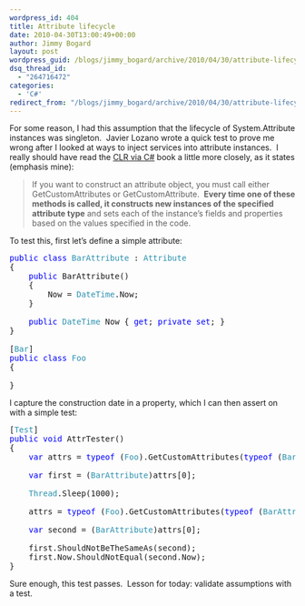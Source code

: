 ```yaml
---
wordpress_id: 404
title: Attribute lifecycle
date: 2010-04-30T13:00:49+00:00
author: Jimmy Bogard
layout: post
wordpress_guid: /blogs/jimmy_bogard/archive/2010/04/30/attribute-lifecycle.aspx
dsq_thread_id:
  - "264716472"
categories:
  - 'C#'
redirect_from: "/blogs/jimmy_bogard/archive/2010/04/30/attribute-lifecycle.aspx/"
---
```

For some reason, I had this assumption that the lifecycle of System.Attribute instances was singleton.&#160; Javier Lozano wrote a quick test to prove me wrong after I looked at ways to inject services into attribute instances.&#160; I really should have read the [CLR via C#](http://www.amazon.com/CLR-via-Dev-Pro-Jeffrey-Richter/dp/0735627045/) book a little more closely, as it states (emphasis mine):

> If you want to construct an attribute object, you must call either GetCustomAttributes or GetCustomAttribute.&#160; **Every time one of these methods is called, it constructs new instances of the specified attribute type** and sets each of the instance’s fields and properties based on the values specified in the code.

To test this, first let’s define a simple attribute:

<pre><span style="color: blue">public class </span><span style="color: #2b91af">BarAttribute </span>: <span style="color: #2b91af">Attribute
</span>{
    <span style="color: blue">public </span>BarAttribute()
    {
        Now = <span style="color: #2b91af">DateTime</span>.Now;
    }

    <span style="color: blue">public </span><span style="color: #2b91af">DateTime </span>Now { <span style="color: blue">get</span>; <span style="color: blue">private set</span>; }
}

[<span style="color: #2b91af">Bar</span>]
<span style="color: blue">public class </span><span style="color: #2b91af">Foo
</span>{
    
}</pre>

[](http://11011.net/software/vspaste)

I capture the construction date in a property, which I can then assert on with a simple test:

<pre>[<span style="color: #2b91af">Test</span>]
<span style="color: blue">public void </span>AttrTester()
{
    <span style="color: blue">var </span>attrs = <span style="color: blue">typeof </span>(<span style="color: #2b91af">Foo</span>).GetCustomAttributes(<span style="color: blue">typeof </span>(<span style="color: #2b91af">BarAttribute</span>), <span style="color: blue">false</span>);

    <span style="color: blue">var </span>first = (<span style="color: #2b91af">BarAttribute</span>)attrs[0];

    <span style="color: #2b91af">Thread</span>.Sleep(1000);

    attrs = <span style="color: blue">typeof </span>(<span style="color: #2b91af">Foo</span>).GetCustomAttributes(<span style="color: blue">typeof </span>(<span style="color: #2b91af">BarAttribute</span>), <span style="color: blue">false</span>);

    <span style="color: blue">var </span>second = (<span style="color: #2b91af">BarAttribute</span>)attrs[0];

    first.ShouldNotBeTheSameAs(second);
    first.Now.ShouldNotEqual(second.Now);
}</pre>

[](http://11011.net/software/vspaste)

Sure enough, this test passes.&#160; Lesson for today: validate assumptions with a test.